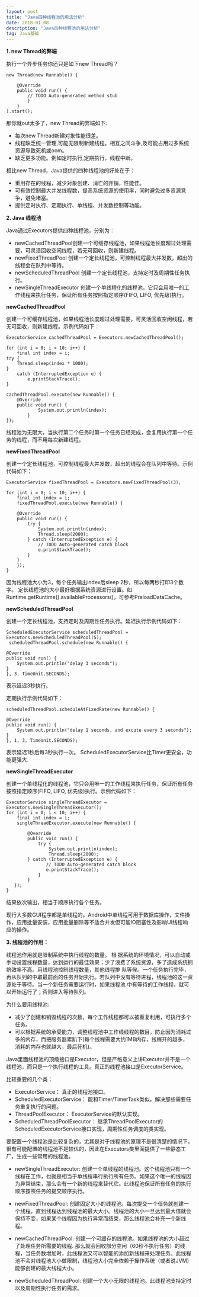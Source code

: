 ```yaml
---
layout: post
title: "Java四种线程池的用法分析"
date: 2018-01-08
description: "Java四种线程池的用法分析"
tag: Java基础
---
```


**1. new Thread的弊端**

执行一个异步任务你还只是如下new Thread吗？

```
new Thread(new Runnable() {

    @Override
    public void run() {
        // TODO Auto-generated method stub
        }
    }
).start();
```

那你就out太多了，new Thread的弊端如下:

* 每次new Thread新建对象性能很差。
* 线程缺乏统一管理,可能无限制新建线程。相互之间斗争,及可能占用过多系统资源导致死机或oom。
* 缺乏更多功能。例如定时执行,定期执行，线程中断。

相比new Thread，Java提供的四种线程池的好处在于：

* 重用存在的线程，减少对象创建、消亡的开销，性能佳。 
* 可有效控制最大并发线程数，提高系统资源的使用率，同时避免过多资源竞争，避免堵塞。 
* 提供定时执行、定期执行、单线程、并发数控制等功能。

**2. Java 线程池**

Java通过Executors提供四种线程池，分别为：

* newCachedThreadPool创建一个可缓存线程池，如果线程池长度超过处理需要，可灵活回收空闲线程，若无可回收，则新建线程。
* newFixedThreadPool 创建一个定长线程池，可控制线程最大并发数，超出的线程会在队列中等待。
* newScheduledThreadPool 创建一个定长线程池，支持定时及周期性任务执行。
* newSingleThreadExecutor 创建一个单线程化的线程池，它只会用唯一的工作线程来执行任务，保证所有任务按照指定顺序(FIFO, LIFO, 优先级)执行。


**newCachedThreadPool**

创建一个可缓存线程池，如果线程池长度超过处理需要，可灵活回收空闲线程，若无可回收，则新建线程。示例代码如下：

```
ExecutorService cachedThreadPool = Executors.newCachedThreadPool();

for (int i = 0; i < 10; i++) {
    final int index = i;
try {
    Thread.sleep(index * 1000);
} 
    catch (InterruptedException e) {
        e.printStackTrace();
}

cachedThreadPool.execute(new Runnable() {
	@Override
	public void run() {
			System.out.println(index);
		}
});
```

线程池为无限大，当执行第二个任务时第一个任务已经完成，会复用执行第一个任务的线程，而不用每次新建线程。

**newFixedThreadPool**

创建一个定长线程池，可控制线程最大并发数，超出的线程会在队列中等待。示例代码如下：

```
ExecutorService fixedThreadPool = Executors.newFixedThreadPool(3);

for (int i = 0; i < 10; i++) {
	final int index = i;
	fixedThreadPool.execute(new Runnable() {

	@Override
	public void run() {
		try {
    		System.out.println(index);
    		Thread.sleep(2000);
		} catch (InterruptedException e) {
    		// TODO Auto-generated catch block
    		e.printStackTrace();
   		}
	}
	});
}
```

因为线程池大小为3，每个任务输出index后sleep 2秒，所以每两秒打印3个数字。
定长线程池的大小最好根据系统资源进行设置。如Runtime.getRuntime().availableProcessors()。可参考PreloadDataCache。

**newScheduledThreadPool**

创建一个定长线程池，支持定时及周期性任务执行。延迟执行示例代码如下：

```
ScheduledExecutorService scheduledThreadPool = Executors.newScheduledThreadPool(5);
 scheduledThreadPool.schedule(new Runnable() {

@Override
public void run() {
    System.out.println("delay 3 seconds");
}
}, 3, TimeUnit.SECONDS);
```

表示延迟3秒执行。

定期执行示例代码如下：

```
scheduledThreadPool.scheduleAtFixedRate(new Runnable() {

@Override
public void run() {
    System.out.println("delay 1 seconds, and excute every 3 seconds");
}
}, 1, 3, TimeUnit.SECONDS);

```

表示延迟1秒后每3秒执行一次。
ScheduledExecutorService比Timer更安全，功能更强大.

**newSingleThreadExecutor**

创建一个单线程化的线程池，它只会用唯一的工作线程来执行任务，保证所有任务按照指定顺序(FIFO, LIFO, 优先级)执行。示例代码如下：

```
ExecutorService singleThreadExecutor = Executors.newSingleThreadExecutor();
for (int i = 0; i < 10; i++) {
	final int index = i;
	singleThreadExecutor.execute(new Runnable() {

		@Override
		public void run() {
			try {
		        System.out.println(index);
			    Thread.sleep(2000);
		} catch (InterruptedException e) {
		       // TODO Auto-generated catch block
		       e.printStackTrace();
		    }
		}
   });
}
```

结果依次输出，相当于顺序执行各个任务。

现行大多数GUI程序都是单线程的。Android中单线程可用于数据库操作，文件操作，应用批量安装，应用批量删除等不适合并发但可能IO阻塞性及影响UI线程响应的操作。

**3. 线程池的作用：**

线程池作用就是限制系统中执行线程的数量。 
根 据系统的环境情况，可以自动或手动设置线程数量，达到运行的最佳效果；少了浪费了系统资源，多了造成系统拥挤效率不高。用线程池控制线程数量，其他线程排 队等候。一个任务执行完毕，再从队列的中取最前面的任务开始执行。若队列中没有等待进程，线程池的这一资源处于等待。当一个新任务需要运行时，如果线程池 中有等待的工作线程，就可以开始运行了；否则进入等待队列。


为什么要用线程池:

* 减少了创建和销毁线程的次数，每个工作线程都可以被重复利用，可执行多个任务。
* 可以根据系统的承受能力，调整线程池中工作线线程的数目，防止因为消耗过多的内存，而把服务器累趴下(每个线程需要大约1MB内存，线程开的越多，消耗的内存也就越大，最后死机)。

Java里面线程池的顶级接口是Executor，但是严格意义上讲Executor并不是一个线程池，而只是一个执行线程的工具。真正的线程池接口是ExecutorService。

比较重要的几个类：

* ExecutorService： 真正的线程池接口。
* ScheduledExecutorService： 能和Timer/TimerTask类似，解决那些需要任务重复执行的问题。
* ThreadPoolExecutor： ExecutorService的默认实现。
* ScheduledThreadPoolExecutor： 继承ThreadPoolExecutor的ScheduledExecutorService接口实现，周期性任务调度的类实现。

要配置一个线程池是比较复杂的，尤其是对于线程池的原理不是很清楚的情况下，很有可能配置的线程池不是较优的，因此在Executors类里面提供了一些静态工厂，生成一些常用的线程池。

* newSingleThreadExecutor:
创建一个单线程的线程池。这个线程池只有一个线程在工作，也就是相当于单线程串行执行所有任务。如果这个唯一的线程因为异常结束，那么会有一个新的线程来替代它。此线程池保证所有任务的执行顺序按照任务的提交顺序执行。

* newFixedThreadPool:
创建固定大小的线程池。每次提交一个任务就创建一个线程，直到线程达到线程池的最大大小。线程池的大小一旦达到最大值就会保持不变，如果某个线程因为执行异常而结束，那么线程池会补充一个新线程。

* newCachedThreadPool:
创建一个可缓存的线程池。如果线程池的大小超过了处理任务所需要的线程.
  那么就会回收部分空闲（60秒不执行任务）的线程，当任务数增加时，此线程池又可以智能的添加新线程来处理任务。此线程池不会对线程池大小做限制，线程池大小完全依赖于操作系统（或者说JVM）能够创建的最大线程大小。

* newScheduledThreadPool:
  创建一个大小无限的线程池。此线程池支持定时以及周期性执行任务的需求。









